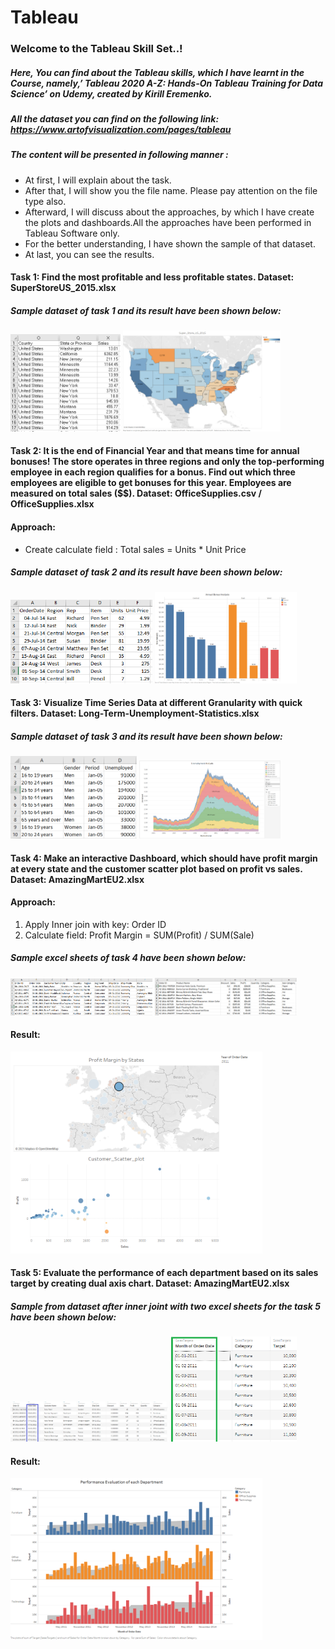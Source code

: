 # Tableau

### Welcome to the Tableau Skill Set..!

##### Here, You can find about the Tableau skills, which I have learnt in the Course, namely,’ Tableau 2020 A-Z: Hands-On Tableau Training for Data Science’ on Udemy, created by Kirill Eremenko. 
##### All the dataset you can find on the following link: https://www.artofvisualization.com/pages/tableau

##### The content will be presented in following manner : 
- At first, I will explain about the task.
- After that, I will show you the file name. Please pay attention on the file type also.
- Afterward, I will discuss about the approaches, by which I have create the plots and dashboards.All the approaches have been performed in Tableau Software only.
- For the better understanding, I have shown the sample of that dataset.
- At last, you can see the results.

#### Task 1: Find the most profitable and less profitable states.              Dataset: SuperStoreUS_2015.xlsx
##### Sample dataset of task 1 and its result have been shown below:
<p float="left">
  <img src="/Tableau_images/Image_1.png" width="35%" height= "35%" alt= "Sample_Dataset" />
  <img src="/Tableau_images/Image_2.png" width="50%" height= "50%" alt= "Results" />
</p>

#### Task 2: It is the end of Financial Year and that means time for annual bonuses! The store operates in three regions and only the top-performing employee in each region qualifies for a bonus. Find out which three employees are eligible to get bonuses for this year. Employees are measured on total sales ($$).           Dataset:  OfficeSupplies.csv / OfficeSupplies.xlsx
#### Approach:    
- Create calculate field : Total sales = Units * Unit Price
##### Sample dataset of task 2 and its result have been shown below:
<p float="left">
  <img src="/Tableau_images/Image_3.png" width="45%" height= "45%" alt= "Sample_Dataset" />
  <img src="/Tableau_images/Image_4.png" width="45%" height= "45%" alt= "Results" />
</p>

#### Task 3: Visualize Time Series Data at different Granularity with quick filters.            Dataset:  Long-Term-Unemployment-Statistics.xlsx
##### Sample dataset of task 3 and its result have been shown below:
<p float="left">
  <img src="/Tableau_images/Image_5.png" width="40%" height= "40%" alt= "Sample_Dataset" />
  <img src="/Tableau_images/Image_6.png" width="45%" height= "45%" alt= "Results" />
</p>

#### Task 4: Make an interactive Dashboard, which should have profit margin at every state and the customer scatter plot based on profit vs sales.            Dataset: AmazingMartEU2.xlsx
#### Approach:    
1. Apply Inner join with key: Order ID
2. Calculate field: Profit Margin = SUM(Profit) / SUM(Sale)

##### Sample excel sheets of task 4 have been shown below:
<p float="left">
  <img src="/Tableau_images/Image_7.png" width="45%" height= "45%" alt= "Sample_Dataset" />
  <img src="/Tableau_images/Image_8.png" width="45%" height= "45%" alt= "Results" />
</p>

#### Result:
<p float="left">
  <img src="/Tableau_images/Image_9.png" width="80%" height= "80%" alt= "Results" />
</p>

#### Task 5: Evaluate the performance of each department based on its sales target by creating dual axis chart.            Dataset:  AmazingMartEU2.xlsx
##### Sample from dataset after inner joint with two excel sheets for the task 5 have been shown below:
<p float="left">
  <img src="/Tableau_images/Image_10.png" width="50%" height= "70%" alt= "Sample_Dataset" />
  <img src="/Tableau_images/Image_11.png" width="40%" height= "40%" alt= "Results" />
</p>

#### Result:
<p float="left">
  <img src="/Tableau_images/Image_12.png" width="80%" height= "80%" alt= "Results" />
</p>
